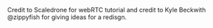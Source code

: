 Credit to Scaledrone for webRTC tutorial and credit to Kyle Beckwith @zippyfish for giving ideas for a redisgn.

